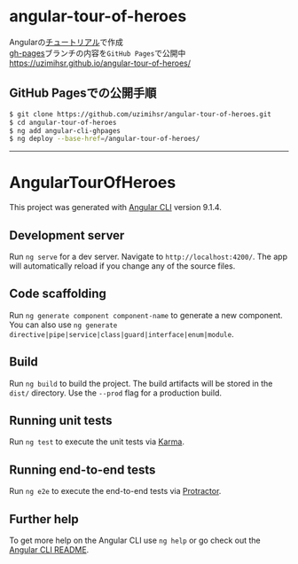 # angular-tour-of-heroes

Angularの[チュートリアル](https://angular.jp/tutorial)で作成  
[gh-pages](https://github.com/uzimihsr/angular-tour-of-heroes/tree/gh-pages)ブランチの内容を`GitHub Pages`で公開中  
https://uzimihsr.github.io/angular-tour-of-heroes/  

## GitHub Pagesでの公開手順

```bash
$ git clone https://github.com/uzimihsr/angular-tour-of-heroes.git
$ cd angular-tour-of-heroes
$ ng add angular-cli-ghpages
$ ng deploy --base-href=/angular-tour-of-heroes/
```

---

# AngularTourOfHeroes

This project was generated with [Angular CLI](https://github.com/angular/angular-cli) version 9.1.4.

## Development server

Run `ng serve` for a dev server. Navigate to `http://localhost:4200/`. The app will automatically reload if you change any of the source files.

## Code scaffolding

Run `ng generate component component-name` to generate a new component. You can also use `ng generate directive|pipe|service|class|guard|interface|enum|module`.

## Build

Run `ng build` to build the project. The build artifacts will be stored in the `dist/` directory. Use the `--prod` flag for a production build.

## Running unit tests

Run `ng test` to execute the unit tests via [Karma](https://karma-runner.github.io).

## Running end-to-end tests

Run `ng e2e` to execute the end-to-end tests via [Protractor](http://www.protractortest.org/).

## Further help

To get more help on the Angular CLI use `ng help` or go check out the [Angular CLI README](https://github.com/angular/angular-cli/blob/master/README.md).
